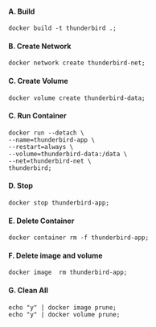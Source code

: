 #### A. Build
```
docker build -t thunderbird .;
```

#### B. Create Network
```
docker network create thunderbird-net;
```

#### C. Create Volume
```
docker volume create thunderbird-data;
```

#### C. Run Container
```
docker run --detach \
--name=thunderbird-app \
--restart=always \
--volume=thunderbird-data:/data \
--net=thunderbird-net \
thunderbird;
```

#### D. Stop
```
docker stop thunderbird-app;
```

#### E. Delete Container
```
docker container rm -f thunderbird-app;
```

#### F. Delete image and volume
```
docker image  rm thunderbird-app;
```

#### G. Clean All
```
echo "y" | docker image prune;
echo "y" | docker volume prune;
```
